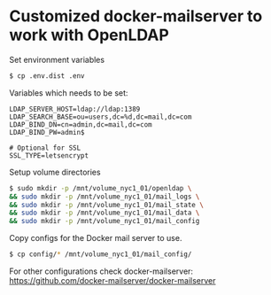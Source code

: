 # Customized docker-mailserver to work with OpenLDAP

Set environment variables

```bash
$ cp .env.dist .env
```

Variables which needs to be set:

```env
LDAP_SERVER_HOST=ldap://ldap:1389
LDAP_SEARCH_BASE=ou=users,dc=%d,dc=mail,dc=com
LDAP_BIND_DN=cn=admin,dc=mail,dc=com
LDAP_BIND_PW=admin$

# Optional for SSL
SSL_TYPE=letsencrypt
```

Setup volume directories

```bash
$ sudo mkdir -p /mnt/volume_nyc1_01/openldap \
&& sudo mkdir -p /mnt/volume_nyc1_01/mail_logs \
&& sudo mkdir -p /mnt/volume_nyc1_01/mail_state \
&& sudo mkdir -p /mnt/volume_nyc1_01/mail_data \
&& sudo mkdir -p /mnt/volume_nyc1_01/mail_config
```

Copy configs for the Docker mail server to use.

```bash
$ cp config/* /mnt/volume_nyc1_01/mail_config/
```

For other configurations check docker-mailserver:
https://github.com/docker-mailserver/docker-mailserver